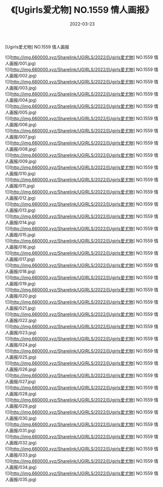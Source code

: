 ﻿---
layout: post
title:  《[Ugirls爱尤物] NO.1559 情人画报》
date:   2022-03-23
img: http://img.660000.xyz/Sharelink/UGIRLS/2022/[Ugirls爱尤物] NO.1559 情人画报/000.jpg
categories: [美女, 清纯, 唯美]
---

[Ugirls爱尤物] NO.1559 情人画报

 ![](http://img.660000.xyz/Sharelink/UGIRLS/2022/[Ugirls爱尤物] NO.1559 情人画报/001.jpg) <br>![](http://img.660000.xyz/Sharelink/UGIRLS/2022/[Ugirls爱尤物] NO.1559 情人画报/002.jpg) <br>![](http://img.660000.xyz/Sharelink/UGIRLS/2022/[Ugirls爱尤物] NO.1559 情人画报/003.jpg) <br>![](http://img.660000.xyz/Sharelink/UGIRLS/2022/[Ugirls爱尤物] NO.1559 情人画报/004.jpg) <br>![](http://img.660000.xyz/Sharelink/UGIRLS/2022/[Ugirls爱尤物] NO.1559 情人画报/005.jpg) <br>![](http://img.660000.xyz/Sharelink/UGIRLS/2022/[Ugirls爱尤物] NO.1559 情人画报/006.jpg) <br>![](http://img.660000.xyz/Sharelink/UGIRLS/2022/[Ugirls爱尤物] NO.1559 情人画报/007.jpg) <br>![](http://img.660000.xyz/Sharelink/UGIRLS/2022/[Ugirls爱尤物] NO.1559 情人画报/008.jpg) <br>![](http://img.660000.xyz/Sharelink/UGIRLS/2022/[Ugirls爱尤物] NO.1559 情人画报/009.jpg) <br>![](http://img.660000.xyz/Sharelink/UGIRLS/2022/[Ugirls爱尤物] NO.1559 情人画报/010.jpg) <br>![](http://img.660000.xyz/Sharelink/UGIRLS/2022/[Ugirls爱尤物] NO.1559 情人画报/011.jpg) <br>![](http://img.660000.xyz/Sharelink/UGIRLS/2022/[Ugirls爱尤物] NO.1559 情人画报/012.jpg) <br>![](http://img.660000.xyz/Sharelink/UGIRLS/2022/[Ugirls爱尤物] NO.1559 情人画报/013.jpg) <br>![](http://img.660000.xyz/Sharelink/UGIRLS/2022/[Ugirls爱尤物] NO.1559 情人画报/014.jpg) <br>![](http://img.660000.xyz/Sharelink/UGIRLS/2022/[Ugirls爱尤物] NO.1559 情人画报/015.jpg) <br>![](http://img.660000.xyz/Sharelink/UGIRLS/2022/[Ugirls爱尤物] NO.1559 情人画报/016.jpg) <br>![](http://img.660000.xyz/Sharelink/UGIRLS/2022/[Ugirls爱尤物] NO.1559 情人画报/017.jpg) <br>![](http://img.660000.xyz/Sharelink/UGIRLS/2022/[Ugirls爱尤物] NO.1559 情人画报/018.jpg) <br>![](http://img.660000.xyz/Sharelink/UGIRLS/2022/[Ugirls爱尤物] NO.1559 情人画报/019.jpg) <br>![](http://img.660000.xyz/Sharelink/UGIRLS/2022/[Ugirls爱尤物] NO.1559 情人画报/020.jpg) <br>![](http://img.660000.xyz/Sharelink/UGIRLS/2022/[Ugirls爱尤物] NO.1559 情人画报/021.jpg) <br>![](http://img.660000.xyz/Sharelink/UGIRLS/2022/[Ugirls爱尤物] NO.1559 情人画报/022.jpg) <br>![](http://img.660000.xyz/Sharelink/UGIRLS/2022/[Ugirls爱尤物] NO.1559 情人画报/023.jpg) <br>![](http://img.660000.xyz/Sharelink/UGIRLS/2022/[Ugirls爱尤物] NO.1559 情人画报/024.jpg) <br>![](http://img.660000.xyz/Sharelink/UGIRLS/2022/[Ugirls爱尤物] NO.1559 情人画报/025.jpg) <br>![](http://img.660000.xyz/Sharelink/UGIRLS/2022/[Ugirls爱尤物] NO.1559 情人画报/026.jpg) <br>![](http://img.660000.xyz/Sharelink/UGIRLS/2022/[Ugirls爱尤物] NO.1559 情人画报/027.jpg) <br>![](http://img.660000.xyz/Sharelink/UGIRLS/2022/[Ugirls爱尤物] NO.1559 情人画报/028.jpg) <br>![](http://img.660000.xyz/Sharelink/UGIRLS/2022/[Ugirls爱尤物] NO.1559 情人画报/029.jpg) <br>![](http://img.660000.xyz/Sharelink/UGIRLS/2022/[Ugirls爱尤物] NO.1559 情人画报/030.jpg) <br>![](http://img.660000.xyz/Sharelink/UGIRLS/2022/[Ugirls爱尤物] NO.1559 情人画报/031.jpg) <br>![](http://img.660000.xyz/Sharelink/UGIRLS/2022/[Ugirls爱尤物] NO.1559 情人画报/032.jpg) <br>![](http://img.660000.xyz/Sharelink/UGIRLS/2022/[Ugirls爱尤物] NO.1559 情人画报/033.jpg) <br>![](http://img.660000.xyz/Sharelink/UGIRLS/2022/[Ugirls爱尤物] NO.1559 情人画报/034.jpg) <br>![](http://img.660000.xyz/Sharelink/UGIRLS/2022/[Ugirls爱尤物] NO.1559 情人画报/035.jpg) <br>